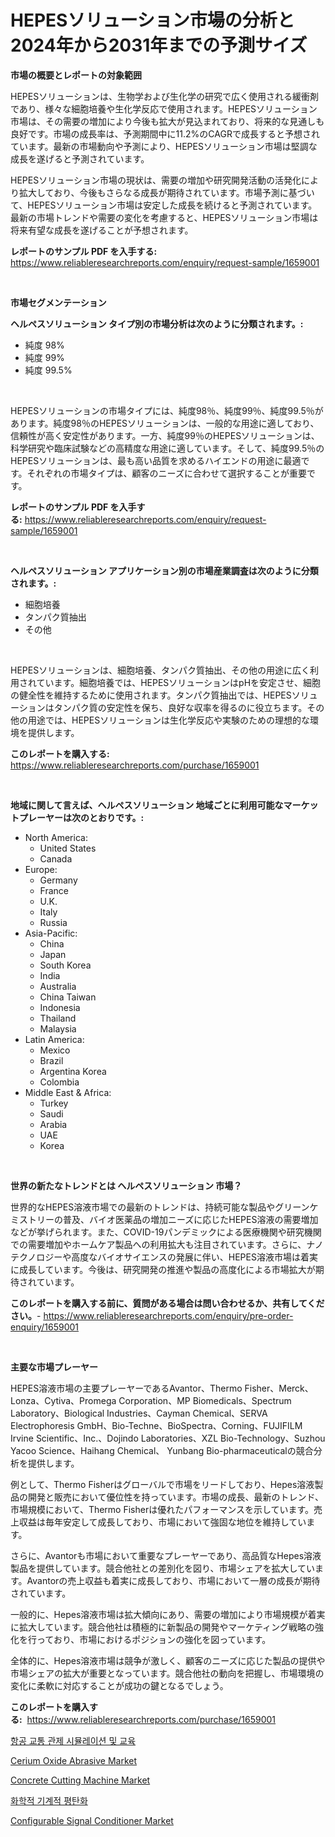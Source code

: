 <p><h1>HEPESソリューション市場の分析と2024年から2031年までの予測サイズ</h1></p><p><strong>市場の概要とレポートの対象範囲</strong></p>
<p><p>HEPESソリューションは、生物学および生化学の研究で広く使用される緩衝剤であり、様々な細胞培養や生化学反応で使用されます。HEPESソリューション市場は、その需要の増加により今後も拡大が見込まれており、将来的な見通しも良好です。市場の成長率は、予測期間中に11.2%のCAGRで成長すると予想されています。最新の市場動向や予測により、HEPESソリューション市場は堅調な成長を遂げると予測されています。</p><p>HEPESソリューション市場の現状は、需要の増加や研究開発活動の活発化により拡大しており、今後もさらなる成長が期待されています。市場予測に基づいて、HEPESソリューション市場は安定した成長を続けると予測されています。最新の市場トレンドや需要の変化を考慮すると、HEPESソリューション市場は将来有望な成長を遂げることが予想されます。</p></p>
<p><strong>レポートのサンプル PDF を入手する:</strong> <a href="https://www.reliableresearchreports.com/enquiry/request-sample/1659001">https://www.reliableresearchreports.com/enquiry/request-sample/1659001</a></p>
<p>&nbsp;</p>
<p><strong>市場セグメンテーション</strong></p>
<p><strong>ヘルペスソリューション タイプ別の市場分析は次のように分類されます。:</strong></p>
<p><ul><li>純度 98%</li><li>純度 99%</li><li>純度 99.5%</li></ul></p>
<p>&nbsp;</p>
<p><p>HEPESソリューションの市場タイプには、純度98％、純度99％、純度99.5％があります。純度98％のHEPESソリューションは、一般的な用途に適しており、信頼性が高く安定性があります。一方、純度99％のHEPESソリューションは、科学研究や臨床試験などの高精度な用途に適しています。そして、純度99.5％のHEPESソリューションは、最も高い品質を求めるハイエンドの用途に最適です。それぞれの市場タイプは、顧客のニーズに合わせて選択することが重要です。</p></p>
<p><strong>レポートのサンプル PDF を入手する:</strong>&nbsp;<a href="https://www.reliableresearchreports.com/enquiry/request-sample/1659001">https://www.reliableresearchreports.com/enquiry/request-sample/1659001</a></p>
<p>&nbsp;</p>
<p><strong> ヘルペスソリューション アプリケーション別の市場産業調査は次のように分類されます。:</strong></p>
<p><ul><li>細胞培養</li><li>タンパク質抽出</li><li>その他</li></ul></p>
<p>&nbsp;</p>
<p><p>HEPESソリューションは、細胞培養、タンパク質抽出、その他の用途に広く利用されています。細胞培養では、HEPESソリューションはpHを安定させ、細胞の健全性を維持するために使用されます。タンパク質抽出では、HEPESソリューションはタンパク質の安定性を保ち、良好な収率を得るのに役立ちます。その他の用途では、HEPESソリューションは生化学反応や実験のための理想的な環境を提供します。</p></p>
<p><strong>このレポートを購入する:</strong>&nbsp; <a href="https://www.reliableresearchreports.com/purchase/1659001">https://www.reliableresearchreports.com/purchase/1659001</a></p>
<p>&nbsp;</p>
<p><strong>地域に関して言えば、ヘルペスソリューション 地域ごとに利用可能なマーケットプレーヤーは次のとおりです。:</strong></p>
<p><ul>
    <li>
        North America:
        <ul>
            <li>United States</li>
            <li>Canada</li>
        </ul>
    </li>
    <li>
        Europe:
        <ul>
            <li>Germany</li>
            <li>France</li>
            <li>U.K.</li>
            <li>Italy</li>
            <li>Russia</li>
        </ul>
    </li>
    <li>
        Asia-Pacific:
        <ul>
            <li>China</li>
            <li>Japan</li>
            <li>South Korea</li>
            <li>India</li>
            <li>Australia</li>
            <li>China Taiwan</li>
            <li>Indonesia</li>
            <li>Thailand</li>
            <li>Malaysia</li>
        </ul>
    </li>
    <li>
        Latin America:
        <ul>
            <li>Mexico</li>
            <li>Brazil</li>
            <li>Argentina Korea</li>
            <li>Colombia</li>
        </ul>
    </li>
    <li>
        Middle East & Africa:
        <ul>
            <li>Turkey</li>
            <li>Saudi</li>
            <li>Arabia</li>
            <li>UAE</li>
            <li>Korea</li>
        </ul>
    </li>
    </ul></p>
<p>&nbsp;</p>
<p><strong>世界の新たなトレンドとは ヘルペスソリューション 市場？</strong></p>
<p><p>世界的なHEPES溶液市場での最新のトレンドは、持続可能な製品やグリーンケミストリーの普及、バイオ医薬品の増加ニーズに応じたHEPES溶液の需要増加などが挙げられます。また、COVID-19パンデミックによる医療機関や研究機関での需要増加やホームケア製品への利用拡大も注目されています。さらに、ナノテクノロジーや高度なバイオサイエンスの発展に伴い、HEPES溶液市場は着実に成長しています。今後は、研究開発の推進や製品の高度化による市場拡大が期待されています。</p></p>
<p><strong>このレポートを購入する前に、質問がある場合は問い合わせるか、共有してください。</strong>- <a href="https://www.reliableresearchreports.com/enquiry/pre-order-enquiry/1659001">https://www.reliableresearchreports.com/enquiry/pre-order-enquiry/1659001</a></p>
<p>&nbsp;</p>
<p><strong>主要な市場プレーヤー</strong></p>
<p><p>HEPES溶液市場の主要プレーヤーであるAvantor、Thermo Fisher、Merck、Lonza、Cytiva、Promega Corporation、MP Biomedicals、Spectrum Laboratory、Biological Industries、Cayman Chemical、SERVA Electrophoresis GmbH、Bio-Techne、BioSpectra、Corning、FUJIFILM Irvine Scientific、Inc.、Dojindo Laboratories、XZL Bio-Technology、Suzhou Yacoo Science、Haihang Chemical、 Yunbang Bio-pharmaceuticalの競合分析を提供します。 </p><p>例として、Thermo Fisherはグローバルで市場をリードしており、Hepes溶液製品の開発と販売において優位性を持っています。市場の成長、最新のトレンド、市場規模において、Thermo Fisherは優れたパフォーマンスを示しています。売上収益は毎年安定して成長しており、市場において強固な地位を維持しています。</p><p>さらに、Avantorも市場において重要なプレーヤーであり、高品質なHepes溶液製品を提供しています。競合他社との差別化を図り、市場シェアを拡大しています。Avantorの売上収益も着実に成長しており、市場において一層の成長が期待されています。</p><p>一般的に、Hepes溶液市場は拡大傾向にあり、需要の増加により市場規模が着実に拡大しています。競合他社は積極的に新製品の開発やマーケティング戦略の強化を行っており、市場におけるポジションの強化を図っています。</p><p>全体的に、Hepes溶液市場は競争が激しく、顧客のニーズに応じた製品の提供や市場シェアの拡大が重要となっています。競合他社の動向を把握し、市場環境の変化に柔軟に対応することが成功の鍵となるでしょう。</p></p>
<p><strong>このレポートを購入する:</strong>&nbsp;&nbsp;<a href="https://www.reliableresearchreports.com/purchase/1659001">https://www.reliableresearchreports.com/purchase/1659001</a></p>
<p><p><a href="https://medium.com/@bubblebutt879567/%EA%B3%B5%EA%B8%B0-%EA%B5%90%ED%86%B5-%ED%86%B5%EC%A0%9C-%EC%8B%9C%EB%AE%AC%EB%A0%88%EC%9D%B4%EC%85%98-%EB%B0%8F-%ED%9B%88%EB%A0%A8-%EC%8B%9C%EC%9E%A5-2031%EB%85%84%EA%B9%8C%EC%A7%80%EC%9D%98-%ED%8A%B8%EB%A0%8C%EB%93%9C-%EC%98%88%EC%B8%A1-%EB%B0%8F-%EA%B2%BD%EC%9F%81-%EB%B6%84%EC%84%9D-618e6b83c66b">항공 교통 관제 시뮬레이션 및 교육</a></p><p><a href="https://crocus-run-b5a.notion.site/Cerium-Oxide-Abrasive-Market-Research-Report-The-Key-To-Successful-Business-Strategy-Forecasted-for-e0744c6ce92a4b82952075598997db68">Cerium Oxide Abrasive Market</a></p><p><a href="https://view.publitas.com/reportprime-1/concrete-cutting-machine-market-size-growth-outlook-from-2024-to-2031-projecting-at-markets-trends-analysis-by-application-regional-outlook-and-revenue/">Concrete Cutting Machine Market</a></p><p><a href="https://medium.com/@garyauer906782023/%ED%99%94%ED%95%99-%EA%B8%B0%EA%B3%84-%ED%8F%89%ED%83%84%ED%99%94-%EC%8B%9C%EC%9E%A5-%EA%B7%9C%EB%AA%A8-%EC%8B%9C%EC%9E%A5-%EC%A0%84%EB%A7%9D-%EB%B0%8F-%EC%8B%9C%EC%9E%A5-%EC%98%88%EC%B8%A1-2024%EB%85%84%EB%B6%80%ED%84%B0-2031%EB%85%84-8282eca5589f">화학적 기계적 평탄화</a></p><p><a href="https://github.com/santosh758595/Market-Research-Report-List-3/blob/main/configurable-signal-conditioner-market.md">Configurable Signal Conditioner Market</a></p></p>